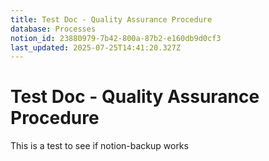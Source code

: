```yaml
---
title: Test Doc - Quality Assurance Procedure
database: Processes
notion_id: 23880979-7b42-800a-87b2-e160db9d0cf3
last_updated: 2025-07-25T14:41:20.327Z
---
```


# Test Doc - Quality Assurance Procedure


This is a test to see if notion-backup works

